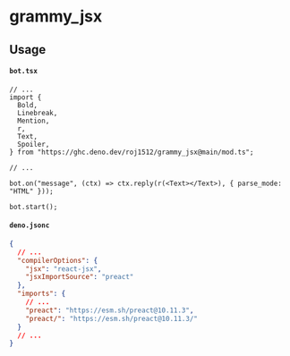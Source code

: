 # grammy_jsx

## Usage

#### `bot.tsx`

```tsx
// ...
import {
  Bold,
  Linebreak,
  Mention,
  r,
  Text,
  Spoiler,
} from "https://ghc.deno.dev/roj1512/grammy_jsx@main/mod.ts";

// ...

bot.on("message", (ctx) => ctx.reply(r(<Text></Text>), { parse_mode: "HTML" }));

bot.start();
```

#### `deno.jsonc`

```json
{
  // ...
  "compilerOptions": {
    "jsx": "react-jsx",
    "jsxImportSource": "preact"
  },
  "imports": {
    // ...
    "preact": "https://esm.sh/preact@10.11.3",
    "preact/": "https://esm.sh/preact@10.11.3/"
  }
  // ...
}
```
